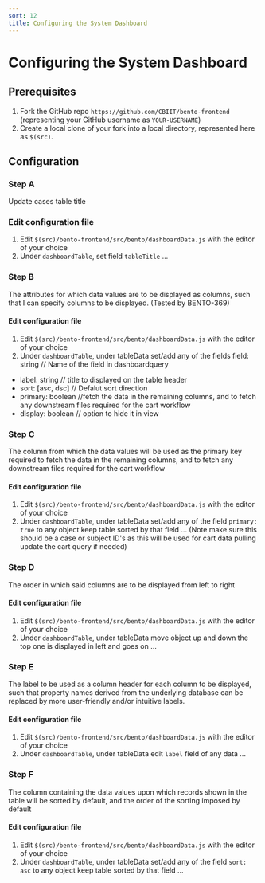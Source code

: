 ```yaml
---
sort: 12
title: Configuring the System Dashboard
---
```


# Configuring the System Dashboard

## Prerequisites
1. Fork the GitHub repo `https://github.com/CBIIT/bento-frontend` (representing your GitHub username as `YOUR-USERNAME`)
2. Create a local clone of your fork into a local directory, represented here as `$(src)`.

## Configuration

### Step A
Update cases table title

### Edit configuration file 
 1. Edit `$(src)/bento-frontend/src/bento/dashboardData.js` with the editor of your choice
 2. Under `dashboardTable`, set field `tableTitle` ...

### Step B
The attributes for which data values are to be displayed as columns, such that I can specify columns to be displayed. (Tested by BENTO-369)

#### Edit configuration file
 1. Edit `$(src)/bento-frontend/src/bento/dashboardData.js` with the editor of your choice
 2. Under `dashboardTable`, under tableData set/add any of the fields field: string // Name of the field in dashboardquery
 * label: string // title to displayed on the table header
 * sort: [asc, dsc] // Defalut sort direction
 * primary: boolean //fetch the data in the remaining columns, and to fetch any downstream files required for the cart workflow
 * display: boolean // option to hide it in view

### Step C
The column from which the data values will be used as the primary key required to fetch the data in the remaining columns, and to fetch any downstream files required for the cart workflow

#### Edit configuration file
 1. Edit `$(src)/bento-frontend/src/bento/dashboardData.js` with the editor of your choice
 2. Under `dashboardTable`, under tableData set/add any of the field `primary: true` to any object keep table sorted by that field ... (Note make sure this should be a case or subject ID's as this will be used for cart data pulling update the cart query if needed)

### Step D
The order in which said columns are to be displayed from left to right                                                                                                                                                                             

#### Edit configuration file
 1. Edit `$(src)/bento-frontend/src/bento/dashboardData.js` with the editor of your choice
 2. Under `dashboardTable`, under tableData move object up and down the top one is displayed in left and goes on ...


### Step E
The label to be used as a column header for each column to be displayed, such that property names derived from the underlying database can be replaced by more user-friendly and/or intuitive labels. 

#### Edit configuration file
 1. Edit `$(src)/bento-frontend/src/bento/dashboardData.js` with the editor of your choice
 2. Under `dashboardTable`, under tableData edit `label` field of any data ...

### Step F
The column containing the data values upon which records shown in the table will be sorted by default, and the order of the sorting imposed by default

#### Edit configuration file
 1. Edit `$(src)/bento-frontend/src/bento/dashboardData.js` with the editor of your choice
 2. Under `dashboardTable`, under tableData set/add any of the field `sort: asc` to any object keep table sorted by that field ...

